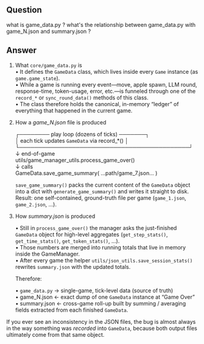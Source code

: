 ## Question

what is game_data.py ? what's the relationship between game_data.py with game_N.json and summary.json ?

## Answer

1. What `core/game_data.py` is  
   • It defines the `GameData` class, which lives inside every `Game` instance (as `game.game_state`).  
   • While a game is running every event—move, apple spawn, LLM round, response-time, token-usage, error, etc.—is funneled through one of the `record_*` or `sync_round_data()` methods of this class.  
   • The class therefore holds the canonical, in-memory “ledger” of everything that happened in the current game.

2. How a *game_N.json* file is produced  

   ┌──────── play loop (dozens of ticks) ───────┐  
   │ each tick updates `GameData` via record_*() │  
   └─────────────────────────────────────────────┘  
              ↓ end-of-game  
   utils/game_manager_utils.process_game_over()  
              ↓ calls  
   GameData.save_game_summary( …path/game_7.json… )  

   `save_game_summary()` packs the current content of the `GameData` object into a dict with `generate_game_summary()` and writes it straight to disk.  
   Result: one self-contained, ground-truth file per game (`game_1.json`, `game_2.json`, …).

3. How *summary.json* is produced  

   • Still in `process_game_over()` the manager asks the just-finished `GameData` object for high-level aggregates (`get_step_stats()`, `get_time_stats()`, `get_token_stats()`, …).  
   • Those numbers are merged into running totals that live in memory inside the GameManager.  
   • After every game the helper `utils/json_utils.save_session_stats()` rewrites `summary.json` with the updated totals.

   Therefore:

   • `game_data.py`  → single-game, tick-level data (source of truth)  
   • game_N.json     ← exact dump of one `GameData` instance at “Game Over”  
   • summary.json    ← cross-game roll-up built by summing / averaging fields extracted from each finished `GameData`.

If you ever see an inconsistency in the JSON files, the bug is almost always in the way something was *recorded* into `GameData`, because both output files ultimately come from that same object.